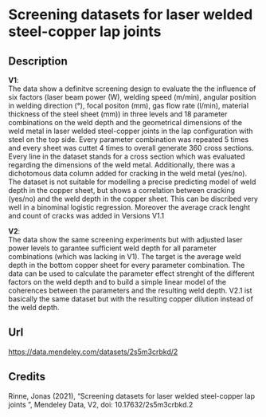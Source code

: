 # Screening datasets for laser welded steel-copper lap joints
## Description
**V1**:  
The data show a definitve screening design to evaluate the the influence of six factors (laser beam power (W), welding speed (m/min), angular position in welding direction (°), focal positon (mm), gas flow rate (l/min), material thickness of the steel sheet (mm)) in three levels and 18 parameter combinations on the weld depth and the geometrical dimensions of the weld metal in laser welded steel-copper joints in the lap configuration with steel on the top side. Every parameter combination was repeated 5 times and every sheet was cuttet 4 times to overall generate 360 cross sections. Every line in the dataset stands for a cross section which was evaluated regarding the dimensions of the weld metal. Additionally, there was a dichotomous data column added for cracking in the weld metal (yes/no). 
The dataset is not suitable for modelling a precise predicting model of weld depth in the copper sheet, but shows a correlation between cracking (yes/no) and the weld depth in the copper sheet. This can be discribed very well in a binominal logistic regression.
Moreover the average crack lenght and count of cracks was added in Versions V1.1 

**V2**:   
The data show the same screening experiments but with adjusted laser power levels to garantee sufficient weld depth for all parameter combinations (which was lacking in V1). The target is the average weld depth in the bottom copper sheet for every parameter combination. The data can be used to calculate the parameter effect strenght of the different factors on the weld depth and to build a simple linear model of the coherences between the parameters and the resulting weld depth. 
V2.1 ist basically the same dataset but with the resulting copper dilution instead of the weld depth.   

## Url 
https://data.mendeley.com/datasets/2s5m3crbkd/2
## Credits 
Rinne, Jonas (2021), “Screening datasets for laser welded steel-copper lap joints ”, Mendeley Data, V2, doi: 10.17632/2s5m3crbkd.2